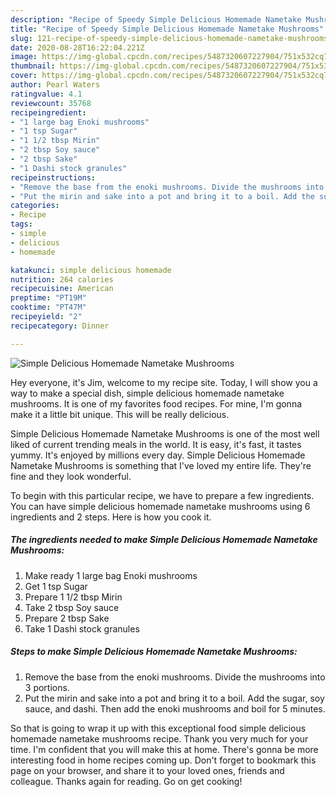 ```yaml
---
description: "Recipe of Speedy Simple Delicious Homemade Nametake Mushrooms"
title: "Recipe of Speedy Simple Delicious Homemade Nametake Mushrooms"
slug: 121-recipe-of-speedy-simple-delicious-homemade-nametake-mushrooms
date: 2020-08-28T16:22:04.221Z
image: https://img-global.cpcdn.com/recipes/5487320607227904/751x532cq70/simple-delicious-homemade-nametake-mushrooms-recipe-main-photo.jpg
thumbnail: https://img-global.cpcdn.com/recipes/5487320607227904/751x532cq70/simple-delicious-homemade-nametake-mushrooms-recipe-main-photo.jpg
cover: https://img-global.cpcdn.com/recipes/5487320607227904/751x532cq70/simple-delicious-homemade-nametake-mushrooms-recipe-main-photo.jpg
author: Pearl Waters
ratingvalue: 4.1
reviewcount: 35768
recipeingredient:
- "1 large bag Enoki mushrooms"
- "1 tsp Sugar"
- "1 1/2 tbsp Mirin"
- "2 tbsp Soy sauce"
- "2 tbsp Sake"
- "1 Dashi stock granules"
recipeinstructions:
- "Remove the base from the enoki mushrooms. Divide the mushrooms into 3 portions."
- "Put the mirin and sake into a pot and bring it to a boil. Add the sugar, soy sauce, and dashi. Then add the enoki mushrooms and boil for 5 minutes."
categories:
- Recipe
tags:
- simple
- delicious
- homemade

katakunci: simple delicious homemade 
nutrition: 264 calories
recipecuisine: American
preptime: "PT19M"
cooktime: "PT47M"
recipeyield: "2"
recipecategory: Dinner

---
```



![Simple Delicious Homemade Nametake Mushrooms](https://img-global.cpcdn.com/recipes/5487320607227904/751x532cq70/simple-delicious-homemade-nametake-mushrooms-recipe-main-photo.jpg)

Hey everyone, it's Jim, welcome to my recipe site. Today, I will show you a way to make a special dish, simple delicious homemade nametake mushrooms. It is one of my favorites food recipes. For mine, I'm gonna make it a little bit unique. This will be really delicious.

Simple Delicious Homemade Nametake Mushrooms is one of the most well liked of current trending meals in the world. It is easy, it's fast, it tastes yummy. It's enjoyed by millions every day. Simple Delicious Homemade Nametake Mushrooms is something that I've loved my entire life. They're fine and they look wonderful.




To begin with this particular recipe, we have to prepare a few ingredients. You can have simple delicious homemade nametake mushrooms using 6 ingredients and 2 steps. Here is how you cook it.

<!--inarticleads1-->

##### The ingredients needed to make Simple Delicious Homemade Nametake Mushrooms:

1. Make ready 1 large bag Enoki mushrooms
1. Get 1 tsp Sugar
1. Prepare 1 1/2 tbsp Mirin
1. Take 2 tbsp Soy sauce
1. Prepare 2 tbsp Sake
1. Take 1 Dashi stock granules




<!--inarticleads2-->

##### Steps to make Simple Delicious Homemade Nametake Mushrooms:

1. Remove the base from the enoki mushrooms. Divide the mushrooms into 3 portions.
1. Put the mirin and sake into a pot and bring it to a boil. Add the sugar, soy sauce, and dashi. Then add the enoki mushrooms and boil for 5 minutes.




So that is going to wrap it up with this exceptional food simple delicious homemade nametake mushrooms recipe. Thank you very much for your time. I'm confident that you will make this at home. There's gonna be more interesting food in home recipes coming up. Don't forget to bookmark this page on your browser, and share it to your loved ones, friends and colleague. Thanks again for reading. Go on get cooking!
